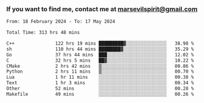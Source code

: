 ### If you want to find me, contact me at marsevilspirit@gmail.com

<!--
**marsevilspirit/marsevilspirit** is a ✨ _special_ ✨ repository because its `README.md` (this file) appears on your GitHub profile.

Here are some ideas to get you started:

- 🔭 I’m currently working on ...
- 🌱 I’m currently learning ...
- 👯 I’m looking to collaborate on ...
- 🤔 I’m looking for help with ...
- 💬 Ask me about ...
- 📫 How to reach me: ...
- 😄 Pronouns: ...
- ⚡ Fun fact: ...
-->
<!--START_SECTION:waka-->

```txt
From: 18 February 2024 - To: 17 May 2024

Total Time: 313 hrs 48 mins

C++               122 hrs 19 mins █████████▓░░░░░░░░░░░░░░░   38.98 %
sh                110 hrs 44 mins ████████▓░░░░░░░░░░░░░░░░   35.29 %
Go                37 hrs 44 mins  ███░░░░░░░░░░░░░░░░░░░░░░   12.02 %
C                 32 hrs 5 mins   ██▓░░░░░░░░░░░░░░░░░░░░░░   10.22 %
CMake             2 hrs 42 mins   ▒░░░░░░░░░░░░░░░░░░░░░░░░   00.86 %
Python            2 hrs 11 mins   ▒░░░░░░░░░░░░░░░░░░░░░░░░   00.70 %
Lua               1 hr 11 mins    ░░░░░░░░░░░░░░░░░░░░░░░░░   00.38 %
Text              1 hr 3 mins     ░░░░░░░░░░░░░░░░░░░░░░░░░   00.34 %
Other             52 mins         ░░░░░░░░░░░░░░░░░░░░░░░░░   00.28 %
Makefile          49 mins         ░░░░░░░░░░░░░░░░░░░░░░░░░   00.26 %
```

<!--END_SECTION:waka-->
